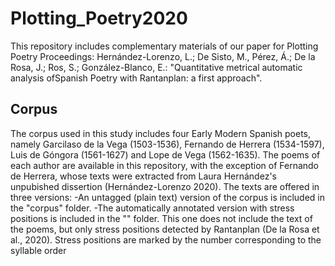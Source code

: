 # Plotting_Poetry2020
This repository includes complementary materials of our paper for Plotting Poetry Proceedings: Hernández-Lorenzo, L.; De Sisto, M., Pérez, Á.; De la Rosa, J.; Ros, S.; González-Blanco, E.: "Quantitative metrical automatic analysis ofSpanish Poetry with Rantanplan: a first approach".

## Corpus
The corpus used in this study includes four Early Modern Spanish poets, namely Garcilaso de la Vega (1503-1536), Fernando de Herrera (1534-1597), Luis de Góngora (1561-1627) and Lope de Vega (1562-1635). The poems of each author are available in this repository, with the exception of Fernando de Herrera, whose texts were extracted from Laura Hernández's unpubished dissertion (Hernández-Lorenzo 2020). The texts are offered in three versions:
-An untagged (plain text) version of the corpus is included in the "corpus" folder.
-The automatically annotated version with stress positions is included in the "" folder. This one does not include the text of the poems, but only stress positions detected by Rantanplan (De la Rosa et al., 2020). Stress positions are marked by the number corresponding to the syllable order 
